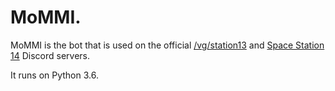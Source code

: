 # MoMMI.

MoMMI is the bot that is used on the official [/vg/station13](http://ss13.moe/) and [Space Station 14](http://space-wizards.github.io/) Discord servers.

It runs on Python 3.6.
